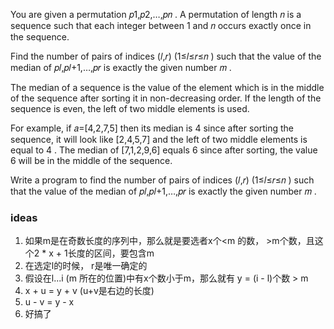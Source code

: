 You are given a permutation 𝑝1,𝑝2,…,𝑝𝑛
. A permutation of length 𝑛
 is a sequence such that each integer between 1
 and 𝑛
 occurs exactly once in the sequence.

Find the number of pairs of indices (𝑙,𝑟)
 (1≤𝑙≤𝑟≤𝑛
) such that the value of the median of 𝑝𝑙,𝑝𝑙+1,…,𝑝𝑟
 is exactly the given number 𝑚
.

The median of a sequence is the value of the element which is in the middle of the sequence after sorting it in non-decreasing order. If the length of the sequence is even, the left of two middle elements is used.

For example, if 𝑎=[4,2,7,5]
 then its median is 4
 since after sorting the sequence, it will look like [2,4,5,7]
 and the left of two middle elements is equal to 4
. The median of [7,1,2,9,6]
 equals 6
 since after sorting, the value 6
 will be in the middle of the sequence.

Write a program to find the number of pairs of indices (𝑙,𝑟)
 (1≤𝑙≤𝑟≤𝑛
) such that the value of the median of 𝑝𝑙,𝑝𝑙+1,…,𝑝𝑟
 is exactly the given number 𝑚
.

### ideas
1. 如果m是在奇数长度的序列中，那么就是要选者x个<m 的数， >m个数，且这个2 * x + 1长度的区间，要包含m
2. 在选定l的时候， r是唯一确定的
3. 假设在l...i (m 所在的位置)中有x个数小于m，那么就有 y = (i - l)个数 > m
4. x + u = y + v (u+v是右边的长度)
5. u - v = y - x
6. 好搞了